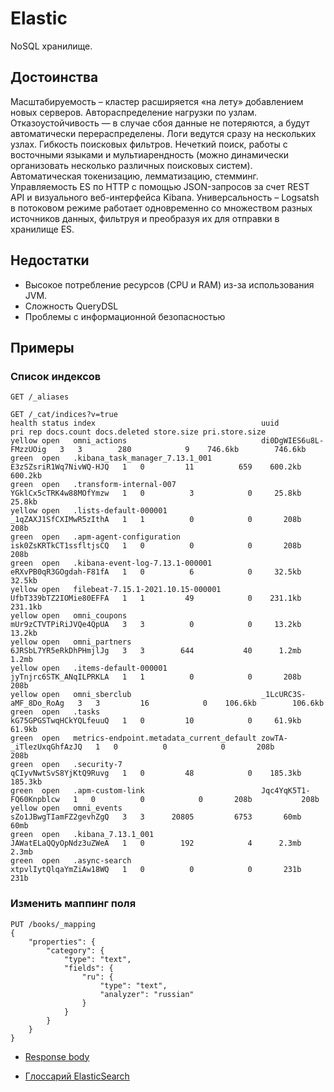 # Elastic

NoSQL хранилище.

## Достоинства

Масштабируемость – кластер расширяется «на лету» добавлением новых серверов. Автораспределение нагрузки по узлам.
Отказоустойчивость — в случае сбоя данные не потеряются, а будут автоматически перераспределены. Логи ведутся сразу на нескольких узлах.
Гибкость поисковых фильтров. Нечеткий поиск, работы с восточными языками и мультиарендность (можно динамически организовать несколько различных поисковых систем). Автоматическая токенизацию, лемматизацию, стемминг.
Управляемость ES по HTTP с помощью JSON-запросов за счет REST API и визуального веб-интерфейса Kibana.
Универсальность – Logsatsh в потоковом режиме работает одновременно со множеством разных источников данных, фильтруя и преобразуя их для отправки в хранилище ES.

## Недостатки
- Высокое потребление ресурсов (CPU и RAM) из-за использования JVM.
- Сложность QueryDSL
- Проблемы с информационной безопасностью

## Примеры

### Список индексов

```
GET /_aliases
```

```
GET /_cat/indices?v=true
health status index                                     uuid                   pri rep docs.count docs.deleted store.size pri.store.size
yellow open   omni_actions                              di0DgWIES6u8L-FMzzUOig   3   3        280            9    746.6kb        746.6kb
green  open   .kibana_task_manager_7.13.1_001           E3zSZsriR1Wq7NivWQ-HJQ   1   0         11          659    600.2kb        600.2kb
green  open   .transform-internal-007                   YGklCx5cTRK4w88MOfYmzw   1   0          3            0     25.8kb         25.8kb
yellow open   .lists-default-000001                     _1qZAXJ1SfCXIMwR5zIthA   1   1          0            0       208b           208b
green  open   .apm-agent-configuration                  isk0ZsKRTkCT1ssfltjsCQ   1   0          0            0       208b           208b
green  open   .kibana-event-log-7.13.1-000001           eRXvPB0qR3GOgdah-F81fA   1   0          6            0     32.5kb         32.5kb
yellow open   filebeat-7.15.1-2021.10.15-000001         UfbT339bTZ2IOMie80EFFA   1   1         49            0    231.1kb        231.1kb
yellow open   omni_coupons                              mUr9zCTVTPiRiJVQe4QpUA   3   3          0            0     13.2kb         13.2kb
yellow open   omni_partners                             6JRSbL7YR5eRkDhPHmjlJg   3   3        644           40      1.2mb          1.2mb
yellow open   .items-default-000001                     jyTnjrc6STK_ANqILPRKLA   1   1          0            0       208b           208b
yellow open   omni_sberclub                             _1LcURC3S-aMF_8Do_RoAg   3   3         16            0    106.6kb        106.6kb
green  open   .tasks                                    kG75GPGSTwqHCkYQLfeuuQ   1   0         10            0     61.9kb         61.9kb
green  open   metrics-endpoint.metadata_current_default zowTA-_iTlezUxqGhfAzJQ   1   0          0            0       208b           208b
green  open   .security-7                               qCIyvNwtSvS8YjKtQ9Ruvg   1   0         48            0    185.3kb        185.3kb
green  open   .apm-custom-link                          Jqc4YqK5T1-FQ60Knpblcw   1   0          0            0       208b           208b
yellow open   omni_events                               sZo1JBwgTIamFZ2gevhZgQ   3   3      20805         6753       60mb           60mb
green  open   .kibana_7.13.1_001                        JAWatELaQQyOpNdz3uZWeA   1   0        192            4      2.3mb          2.3mb
green  open   .async-search                             xtpvlIytQlqaYmZiAw18WQ   1   0          0            0       231b           231b
```

### Изменить маппинг поля

```shell
PUT /books/_mapping
{
    "properties": {
        "category": {
            "type": "text",
            "fields": {
                "ru": {
                    "type": "text",
                    "analyzer": "russian"
                }
            }
        }
    }
}
```

* [Response body](https://www.elastic.co/guide/en/elasticsearch/reference/current/search-search.html#search-api-response-body)

* [Глоссарий ElasticSearch](https://habr.com/ru/sandbox/115014/)
